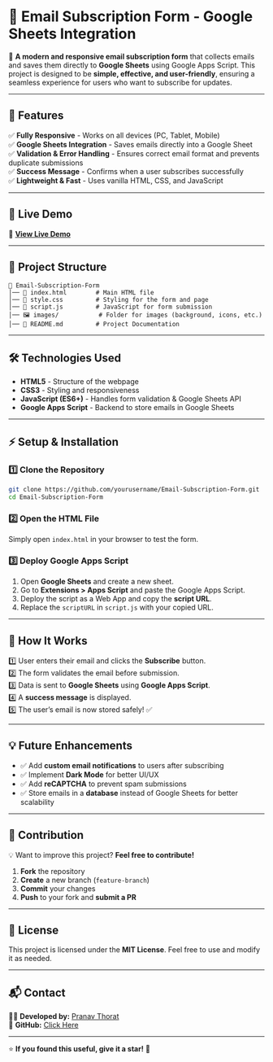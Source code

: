 # 📩 Email Subscription Form - Google Sheets Integration

🚀 **A modern and responsive email subscription form** that collects emails and saves them directly to **Google Sheets** using Google Apps Script. This project is designed to be **simple, effective, and user-friendly**, ensuring a seamless experience for users who want to subscribe for updates.


---

## 🌟 Features

✅ **Fully Responsive** - Works on all devices (PC, Tablet, Mobile)  
✅ **Google Sheets Integration** - Saves emails directly into a Google Sheet  
✅ **Validation & Error Handling** - Ensures correct email format and prevents duplicate submissions  
✅ **Success Message** - Confirms when a user subscribes successfully  
✅ **Lightweight & Fast** - Uses vanilla HTML, CSS, and JavaScript  

---

## 🚀 Live Demo  

🔗 **[View Live Demo](https://email-subscription-form-dusky.vercel.app/)**  

---

## 📂 Project Structure

```
📁 Email-Subscription-Form
│── 📄 index.html        # Main HTML file
│── 🎨 style.css         # Styling for the form and page
│── 📜 script.js         # JavaScript for form submission
│── 🖼️ images/           # Folder for images (background, icons, etc.)
│── 📑 README.md         # Project Documentation
```

---

## 🛠️ Technologies Used

- **HTML5** - Structure of the webpage  
- **CSS3** - Styling and responsiveness  
- **JavaScript (ES6+)** - Handles form validation & Google Sheets API  
- **Google Apps Script** - Backend to store emails in Google Sheets  

---

## ⚡ Setup & Installation  

### 1️⃣ Clone the Repository
```sh
git clone https://github.com/yourusername/Email-Subscription-Form.git
cd Email-Subscription-Form
```

### 2️⃣ Open the HTML File
Simply open `index.html` in your browser to test the form.

### 3️⃣ Deploy Google Apps Script

1. Open **Google Sheets** and create a new sheet.  
2. Go to **Extensions > Apps Script** and paste the Google Apps Script.  
3. Deploy the script as a Web App and copy the **script URL**.  
4. Replace the `scriptURL` in `script.js` with your copied URL.

---

## 🚀 How It Works  

1️⃣ User enters their email and clicks the **Subscribe** button.  
2️⃣ The form validates the email before submission.  
3️⃣ Data is sent to **Google Sheets** using **Google Apps Script**.  
4️⃣ A **success message** is displayed.  
5️⃣ The user’s email is now stored safely! ✅  

---

## 💡 Future Enhancements  

- ✅ Add **custom email notifications** to users after subscribing  
- ✅ Implement **Dark Mode** for better UI/UX  
- ✅ Add **reCAPTCHA** to prevent spam submissions  
- ✅ Store emails in a **database** instead of Google Sheets for better scalability  

---

## 🤝 Contribution  

💡 Want to improve this project? **Feel free to contribute!**  

1. **Fork** the repository  
2. **Create** a new branch (`feature-branch`)  
3. **Commit** your changes  
4. **Push** to your fork and **submit a PR**  

---

## 📜 License  

This project is licensed under the **MIT License**. Feel free to use and modify it as needed.  

---

## 📬 Contact  

👨‍💻 **Developed by:** [Pranav Thorat](https://www.linkedin.com/in/curiouspranavthorat/)  
🔗 **GitHub:** [Click Here](https://github.com/PranavThorat1432)  
 

---

⭐ **If you found this useful, give it a star!** 🌟

